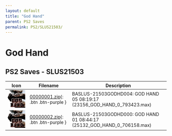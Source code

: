 ```yaml
---
layout: default
title: "God Hand"
parent: PS2 Saves
permalink: PS2/SLUS21503/
---
```

# God Hand

## PS2 Saves - SLUS21503

| Icon | Filename | Description |
|------|----------|-------------|
| ![God Hand](icon0.png) | [00000001.zip](00000001.zip){: .btn .btn-purple } | BASLUS-21503GODHD004: GOD HAND 05 08:19:17 (23156_GOD_HAND_0_793423.max) |
| ![God Hand](icon0.png) | [00000002.zip](00000002.zip){: .btn .btn-purple } | BASLUS-21503GODHD000: GOD HAND 01 08:44:17 (25132_GOD_HAND_0_706158.max) |
